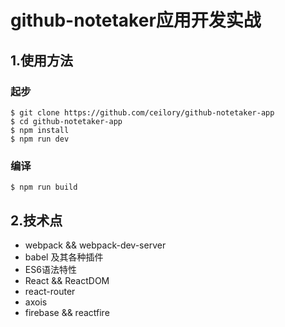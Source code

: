 # github-notetaker应用开发实战

## 1.使用方法

### 起步
```
$ git clone https://github.com/ceilory/github-notetaker-app
$ cd github-notetaker-app
$ npm install
$ npm run dev
```

### 编译
```
$ npm run build
```

## 2.技术点

- webpack && webpack-dev-server
- babel 及其各种插件
- ES6语法特性
- React && ReactDOM
- react-router
- axois
- firebase && reactfire
